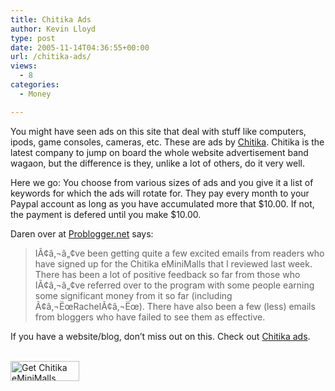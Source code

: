 ```yaml
---
title: Chitika Ads
author: Kevin Lloyd
type: post
date: 2005-11-14T04:36:55+00:00
url: /chitika-ads/
views:
  - 8
categories:
  - Money

---
```

You might have seen ads on this site that deal with stuff like computers, ipods, game consoles, cameras, etc. These are ads by [Chitika][1]. Chitika is the latest company to jump on board the whole website advertisement band wagaon, but the difference is they, unlike a lot of others, do it very well.

Here we go: You choose from various sizes of ads and you give it a list of keywords for which the ads will rotate for. They pay every month to your Paypal account as long as you have accumulated more that $10.00. If not, the payment is defered until you make $10.00.

Daren over at [Problogger.net][2] says:

> IÃ¢â‚¬â„¢ve been getting quite a few excited emails from readers who have signed up for the Chitika eMiniMalls that I reviewed last week. There has been a lot of positive feedback so far from those who IÃ¢â‚¬â„¢ve referred over to the program with some people earning some significant money from it so far (including Ã¢â‚¬ËœRachelÃ¢â‚¬Ëœ). There have also been a few (less) emails from bloggers who have failed to see them as effective. 

If you have a website/blog, don&#8217;t miss out on this. Check out [Chitika ads][1].
  

  
<a href="https://chitika.com/mm_overview.php?refid=bazil749" style="text-decoration: none;"><br /> <img src="http://scripts.chitika.net/eminimalls/logos/110x32.png" border="0" height="32" width="110" alt="Get Chitika eMiniMalls" title="Get Chitika eMiniMalls" /><br /> </a>

 [1]: https://chitika.com/mm_overview.php?refid=bazil749
 [2]: http://www.problogger.net/archives/2005/10/05/chitika-eminimalls-how-much-do-they-earn-me/